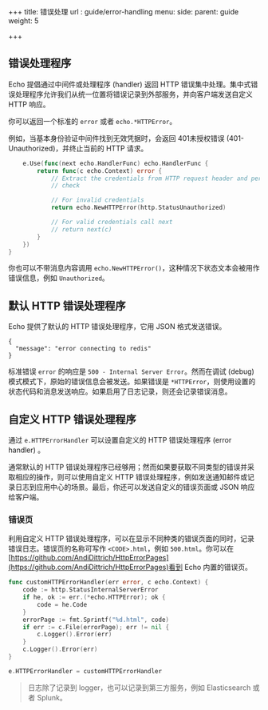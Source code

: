 +++
title: 错误处理
url : guide/error-handling
menu:
  side:
    parent: guide
    weight: 5

+++

## 错误处理程序

Echo 提倡通过中间件或处理程序 (handler) 返回 HTTP 错误集中处理。集中式错误处理程序允许我们从统一位置将错误记录到外部服务，并向客户端发送自定义 HTTP 响应。

你可以返回一个标准的 `error` 或者 `echo.*HTTPError`。

例如，当基本身份验证中间件找到无效凭据时，会返回 401未授权错误 (401-Unauthorized)，并终止当前的 HTTP 请求。

```go
	e.Use(func(next echo.HandlerFunc) echo.HandlerFunc {
		return func(c echo.Context) error {
			// Extract the credentials from HTTP request header and perform a security
			// check

			// For invalid credentials
			return echo.NewHTTPError(http.StatusUnauthorized)

			// For valid credentials call next
			// return next(c)
		}
	})
}
```
你也可以不带消息内容调用 `echo.NewHTTPError()`，这种情况下状态文本会被用作错误信息，例如 `Unauthorized`。

## 默认 HTTP 错误处理程序
Echo 提供了默认的 HTTP 错误处理程序，它用 JSON 格式发送错误。
```
{
  "message": "error connecting to redis"
}
```
标准错误 `error` 的响应是 `500 - Internal Server Error`。然而在调试 (debug) 模式模式下，原始的错误信息会被发送。如果错误是 `*HTTPError`，则使用设置的状态代码和消息发送响应。如果启用了日志记录，则还会记录错误消息。

## 自定义 HTTP 错误处理程序
通过 `e.HTTPErrorHandler` 可以设置自定义的 HTTP 错误处理程序 (error handler) 。

通常默认的 HTTP 错误处理程序已经够用；然而如果要获取不同类型的错误并采取相应的操作，则可以使用自定义 HTTP 错误处理程序，例如发送通知邮件或记录日志到应用中心的场景。最后，你还可以发送自定义的错误页面或 JSON 响应给客户端。

### 错误页
利用自定义 HTTP 错误处理程序，可以在显示不同种类的错误页面的同时，记录错误日志。错误页的名称可写作 `<CODE>.html`，例如 `500.html`。你可以在[https://github.com/AndiDittrich/HttpErrorPages](https://github.com/AndiDittrich/HttpErrorPages)看到 Echo 内置的错误页。
```go
func customHTTPErrorHandler(err error, c echo.Context) {
	code := http.StatusInternalServerError
	if he, ok := err.(*echo.HTTPError); ok {
		code = he.Code
	}
	errorPage := fmt.Sprintf("%d.html", code)
	if err := c.File(errorPage); err != nil {
		c.Logger().Error(err)
	}
	c.Logger().Error(err)
}

e.HTTPErrorHandler = customHTTPErrorHandler
```
> 日志除了记录到 logger，也可以记录到第三方服务，例如 Elasticsearch 或者 Splunk。
